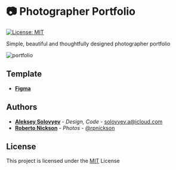 # 📷 Photographer Portfolio

[![License: MIT](https://img.shields.io/badge/License-MIT-blue.svg)](https://opensource.org/licenses/MIT)

Simple, beautiful and thoughtfully designed photographer portfolio

![portfolio](https://habrastorage.org/webt/na/nr/ul/nanrulpgb-twniefamecjdhqqy0.jpeg)


## Template
* **[Figma](https://www.figma.com/file/ocf1oyvHPtbWYADBVIc4Eg/Portfolio?node-id=0%3A1)**


## Authors
* **[Aleksey Solovyev](https://github.com/alsolovyev)** - *Design, Code* - [solovyev.a@icloud.com](mailto:solovyev.a@icloud.com)
* **[Roberto Nickson](https://unsplash.com/@rpnickson)** - *Photos* - [@rpnickson](https://www.instagram.com/rpnickson)


## License
This project is licensed under the [MIT](./LICENSE) License
